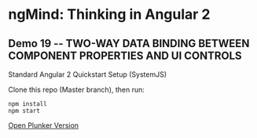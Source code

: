 # ngMind: Thinking in Angular 2

## Demo 19 -- TWO-WAY DATA BINDING BETWEEN COMPONENT PROPERTIES AND UI CONTROLS

Standard Angular 2 Quickstart Setup (SystemJS)

Clone this repo (Master branch), then run:
```
npm install
npm start
```

[Open Plunker Version](http://plnkr.co/edit/fRbQM1L5K7h3rexEbbVF?p=preview)
